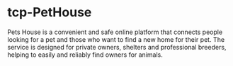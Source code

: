 # tcp-PetHouse
Pets House is a convenient and safe online platform that connects people looking for a pet and those who want to find a new home for their pet. The service is designed for private owners, shelters and professional breeders, helping to easily and reliably find owners for animals.
